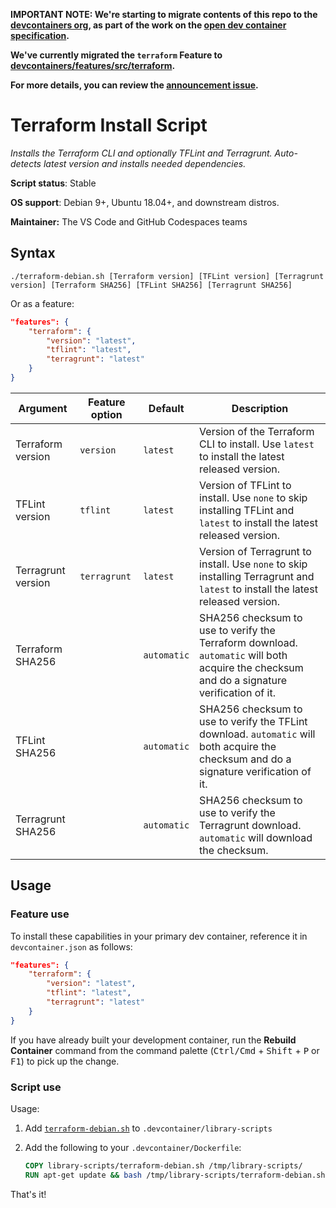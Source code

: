 **IMPORTANT NOTE: We're starting to migrate contents of this repo to the [devcontainers org](https://github.com/devcontainers), as part of the work on the [open dev container specification](https://containers.dev).**

**We've currently migrated the `terraform` Feature to [devcontainers/features/src/terraform](https://github.com/devcontainers/features/tree/main/src/terraform).**

**For more details, you can review the [announcement issue](https://github.com/microsoft/vscode-dev-containers/issues/1589).**

# Terraform Install Script

*Installs the Terraform CLI and optionally TFLint and Terragrunt. Auto-detects latest version and installs needed dependencies.*

**Script status**: Stable

**OS support**: Debian 9+, Ubuntu 18.04+, and downstream distros.

**Maintainer:** The VS Code and GitHub Codespaces teams

## Syntax

```text
./terraform-debian.sh [Terraform version] [TFLint version] [Terragrunt version] [Terraform SHA256] [TFLint SHA256] [Terragrunt SHA256]
```

Or as a feature:

```json
"features": {
    "terraform": {
        "version": "latest",
        "tflint": "latest",
        "terragrunt": "latest"
    }
}
```

|Argument|Feature option|Default|Description|
|--------|--------------|-------|-----------|
|Terraform version|`version`|`latest`| Version of the Terraform CLI to install. Use `latest` to install the latest released version. |
|TFLint version| `tflint` | `latest`| Version of TFLint to install. Use `none` to skip installing TFLint and `latest` to install the latest released version. |
|Terragrunt version|`terragrunt` | `latest`| Version of Terragrunt to install. Use `none` to skip installing Terragrunt and `latest` to install the latest released version. |
|Terraform SHA256| |`automatic`| SHA256 checksum to use to verify the Terraform download. `automatic` will both acquire the checksum and do a signature verification of it. |
|TFLint SHA256| | `automatic`| SHA256 checksum to use to verify the TFLint download. `automatic` will both acquire the checksum and do a signature verification of it. |
|Terragrunt SHA256| | `automatic`| SHA256 checksum to use to verify the Terragrunt download. `automatic` will download the checksum. |

## Usage

### Feature use

To install these capabilities in your primary dev container, reference it in `devcontainer.json` as follows:

```json
"features": {
    "terraform": {
        "version": "latest",
        "tflint": "latest",
        "terragrunt": "latest"
    }
}
```

If you have already built your development container, run the **Rebuild Container** command from the command palette (<kbd>Ctrl/Cmd</kbd> + <kbd>Shift</kbd> + <kbd>P</kbd> or <kbd>F1</kbd>) to pick up the change.

### Script use

Usage:

1. Add [`terraform-debian.sh`](../terraform-debian.sh) to `.devcontainer/library-scripts`

2. Add the following to your `.devcontainer/Dockerfile`:

    ```Dockerfile
    COPY library-scripts/terraform-debian.sh /tmp/library-scripts/
    RUN apt-get update && bash /tmp/library-scripts/terraform-debian.sh
    ```

That's it!
